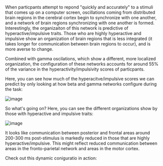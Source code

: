 <!--layout: page title: "PAGE TITLE" permalink: /Hyperactivity_Impulsivity/-->

When particpants attempt to repond "quickly and accurately" to a stimuli that comes up on a computer screen, oscillations coming from distributed brain regions 
in the cerebral cortex begin to synchronize with one another, and a network of brain regions synchronizing with one another is formed. Interestingly, the organizaiton of 
this network is predictive of hyperactive/impulsive traits. Those who are highly hyperactive and impulsive show an organization of brain regions that is less integrated 
(it takes longer for communication between brain regions to occur), and is more averse to change. 

Combined with gamma oscilations, which show a different, more localized organization, the configuration of these networks accounts for around 55% of the variance in the 
hyperactivity/impulsivity scores of particpants. 

Here, you can see how much of the hyperacitve/impulsive scores we can predict by only looking at how beta and gamma networks configure during the task:

![image](https://user-images.githubusercontent.com/81769550/118403852-6eea2b80-b63e-11eb-8ccd-5053a24eb320.png)

So what's going on?
Here, you can see the different organizations show by those with hyperactive and impulsive traits:

![image](https://user-images.githubusercontent.com/81769550/118403825-46623180-b63e-11eb-9b83-18e73c9063b0.png)

It looks like communication between posterior and frontal areas around 200-300 ms post-stimulus is markedly reduced in those that are highly hyperactive/impulsive. 
This might reflect reduced communication between areas in the fronto-parietal network and areas in the motor cortex.

Check out this dynamic coniguratio in action:

